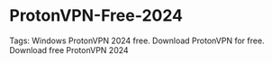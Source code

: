 # ProtonVPN-Free-2024
Tags: Windows ProtonVPN 2024 free. Download ProtonVPN for free. Download free ProtonVPN 2024
